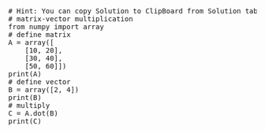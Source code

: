 <pre class="file" data-target="clipboard">
# Hint: You can copy Solution to ClipBoard from Solution tab
# matrix-vector multiplication
from numpy import array
# define matrix
A = array([
	[10, 20],
	[30, 40],
	[50, 60]])
print(A)
# define vector
B = array([2, 4])
print(B)
# multiply
C = A.dot(B)
print(C)
</pre>

